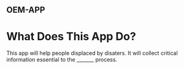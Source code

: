 OEM-APP
---

# What Does This App Do?

This app will help people displaced by disaters. It will collect critical information essential to the _______ process.